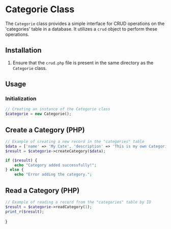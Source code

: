 # Categorie Class

The `Categorie` class provides a simple interface for CRUD operations on the 'categories' table in a database. It utilizes a `crud` object to perform these operations.

## Installation

1. Ensure that the `crud.php` file is present in the same directory as the `Categorie` class.

## Usage

### Initialization

```php
// Creating an instance of the Categorie class
$categorie = new Categorie();
```

## Create a Category (PHP)

```php
// Example of creating a new record in the "categories" table
$data = ['name' => 'My Cate', 'description' => 'This is my own Categorie'];
$result = $categorie->createCategory($data);

if ($result) {
    echo "Category added successfully!";
} else {
    echo "Error adding the category.";
```
## Read a Category (PHP)

```php
// Example of reading a record from the "categories" table by ID
$result = $categorie->readCategory(1);
print_r($result);
```



}

